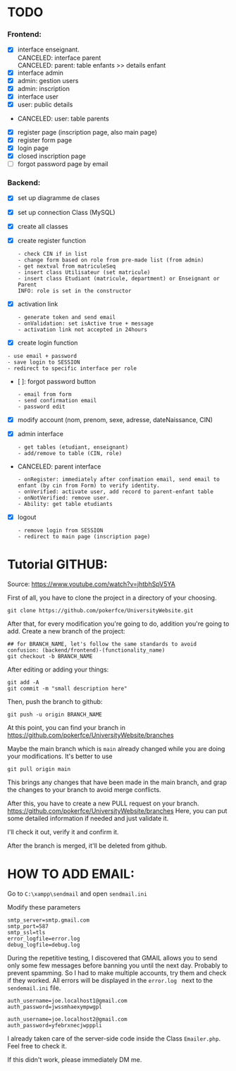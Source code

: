 
# TODO

### Frontend:
- [X] interface enseignant.
<br />CANCELED: interface parent
<br />CANCELED: parent: table enfants >> details enfant
- [X] interface admin
- [X] admin: gestion users
- [X] admin: inscription
- [X] interface user
- [X] user: public details
- CANCELED: user: table parents
- [X] register page (inscription page, also main page)
- [X] register form page
- [X] login page
- [X] closed inscription page
- [ ] forgot password page by email

### Backend:

- [X] set up diagramme de clases
- [X] set up connection Class (MySQL)
- [X] create all classes

- [X] create register function 
  ```
  - check CIN if in list
  - change form based on role from pre-made list (from admin)
  - get nextval from matriculeSeq
  - insert class Utilisateur (set matricule)
  - insert class Etudiant (matricule, department) or Enseignant or Parent
  INFO: role is set in the constructor 
  ```

- [X] activation link
  ```
  - generate token and send email
  - onValidation: set isActive true + message
  - activation link not accepted in 24hours
  ```

- [X]  create login function 
  ```
  - use email + password
  - save login to SESSION
  - redirect to specific interface per role
  ```

- [ ]: forgot password button 
  ```
  - email from form
  - send confirmation email
  - password edit
  ```

- [X] modify account (nom, prenom, sexe, adresse, dateNaissance, CIN) 

- [X] admin interface
  ```
  - get tables (etudiant, enseignant)
  - add/remove to table (CIN, role)
  ```

- CANCELED: parent interface
  ```
  - onRegister: immediately after confimation email, send email to enfant (by cin from Form) to verify identity.
  - onVerified: activate user, add record to parent-enfant table
  - onNotVerified: remove user.
  - Ability: get table etudiants
  ```

- [X] logout 
  ```
  - remove login from SESSION
  - redirect to main page (inscription page)
  ```


# Tutorial GITHUB:
Source: https://www.youtube.com/watch?v=jhtbhSpV5YA

First of all, you have to clone the project in a directory of your choosing.

  ```
  git clone https://github.com/pokerfce/UniversityWebsite.git
  ```

After that, for every modification you're going to do, addition you're going to add. Create a new branch of the project:
  ```
  ## for BRANCH_NAME, let's follow the same standards to avoid confusion: (backend/frontend)-(functionality_name)
  git checkout -b BRANCH_NAME
  ```


After editing or adding your things:
  ```
  git add -A
  git commit -m "small description here"
  ```

Then, push the branch to github:
  ```
  git push -u origin BRANCH_NAME
  ```

At this point, you can find your branch in https://github.com/pokerfce/UniversityWebsite/branches

Maybe the main branch which is   ``` main ``` already changed while you are doing your modifications. It's better to use
  ```
  git pull origin main
  ```
This brings any changes that have been made in the main branch, and grap the changes to your branch to avoid merge conflicts.

After this, you have to create a new PULL request on your branch. https://github.com/pokerfce/UniversityWebsite/branches
Here, you can put some detailed information if needed and just validate it.

I'll check it out, verify it and confirm it.

After the branch is merged, it'll be deleted from github.


# HOW TO ADD EMAIL:

Go to ```C:\xampp\sendmail``` and open ```sendmail.ini  ```

Modify these parameters

  ```
smtp_server=smtp.gmail.com
smtp_port=587
smtp_ssl=tls
error_logfile=error.log
debug_logfile=debug.log
 ```

 During the repetitive testing, I discovered that GMAIL allows you to send only some few messages before banning you until the next day. Probably to prevent spamming. So I had to make multiple accounts, try them and check if they worked. All errors will be displayed in the  ``` error.log  ``` next to the ```sendemail.ini``` file.


 ```
auth_username=joe.localhost1@gmail.com
auth_password=jwssmhaexympwgpl
 ```
  ```
auth_username=joe.localhost2@gmail.com
auth_password=yfebrxnecjwpppli

  ```

I already taken care of the server-side code inside the Class ``` Emailer.php ```. Feel free to check it.

If this didn't work, please immediately DM me.

